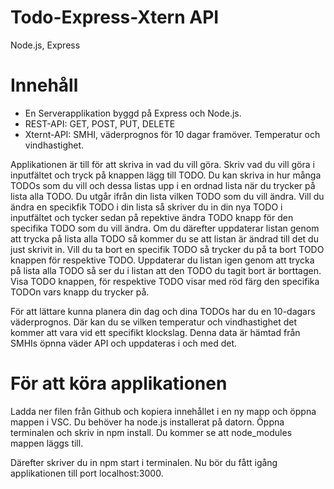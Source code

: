 # Todo-Express-Xtern API
Node.js, Express

# Innehåll
* En Serverapplikation byggd på Express och Node.js.
* REST-API: GET, POST, PUT, DELETE
* Xternt-API: SMHI, väderprognos för 10 dagar framöver. Temperatur och vindhastighet.

Applikationen är till för att skriva in vad du vill göra.
Skriv vad du vill göra i inputfältet och tryck på knappen lägg till TODO.
Du kan skriva in hur många TODOs som du vill och dessa listas upp i en ordnad lista när du trycker på lista alla TODO.
Du utgår ifrån din lista vilken TODO som du vill ändra.
Vill du ändra en specikfik TODO i din lista så skriver du in din nya TODO i inputfältet och tycker sedan på repektive ändra TODO knapp för den specifika TODO som du vill ändra.
Om du därefter uppdaterar listan genom att trycka på lista alla TODO så kommer du se att listan är ändrad till det du just skrivit in.
Vill du ta bort en specifik TODO så trycker du på ta bort TODO knappen för respektive TODO.
Uppdaterar du listan igen genom att trycka på lista alla TODO så ser du i listan att den TODO du tagit bort är borttagen.
Visa TODO knappen, för respektive TODO visar med röd färg den specifika TODOn vars knapp du trycker på.

För att lättare kunna planera din dag och dina TODOs har du en 10-dagars väderprognos.
Där kan du se vilken temperatur och vindhastighet det kommer att vara vid ett specifikt klockslag.
Denna data är hämtad från SMHIs öpnna väder API och uppdateras i och med det.

# För att köra applikationen
Ladda ner filen från Github och kopiera innehållet i en ny mapp och öppna mappen i VSC. Du behöver ha node.js installerat på datorn. Öppna terminalen och skriv in npm install. Du kommer se att node_modules mappen läggs till.

Därefter skriver du in npm start i terminalen. Nu bör du fått igång applikationen till port localhost:3000.